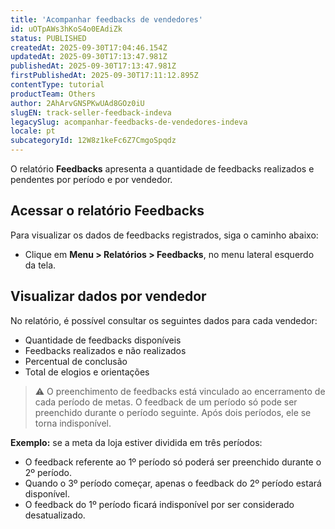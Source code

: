 ```yaml
---
title: 'Acompanhar feedbacks de vendedores'
id: uOTpAWs3hKoS4o0EAdiZk
status: PUBLISHED
createdAt: 2025-09-30T17:04:46.154Z
updatedAt: 2025-09-30T17:13:47.981Z
publishedAt: 2025-09-30T17:13:47.981Z
firstPublishedAt: 2025-09-30T17:11:12.895Z
contentType: tutorial
productTeam: Others
author: 2AhArvGNSPKwUAd8GOz0iU
slugEN: track-seller-feedback-indeva
legacySlug: acompanhar-feedbacks-de-vendedores-indeva
locale: pt
subcategoryId: 12W8z1keFc6Z7CmgoSpqdz
---
```


O relatório **Feedbacks** apresenta a quantidade de feedbacks realizados e pendentes por período e por vendedor.

## Acessar o relatório Feedbacks

Para visualizar os dados de feedbacks registrados, siga o caminho abaixo:

- Clique em **Menu > Relatórios > Feedbacks**, no menu lateral esquerdo da tela.

## Visualizar dados por vendedor

No relatório, é possível consultar os seguintes dados para cada vendedor:

- Quantidade de feedbacks disponíveis
- Feedbacks realizados e não realizados
- Percentual de conclusão
- Total de elogios e orientações

> ⚠️ O preenchimento de feedbacks está vinculado ao encerramento de cada período de metas. O feedback de um período só pode ser preenchido durante o período seguinte. Após dois períodos, ele se torna indisponível.

**Exemplo:** se a meta da loja estiver dividida em três períodos:

- O feedback referente ao 1º período só poderá ser preenchido durante o 2º período.
- Quando o 3º período começar, apenas o feedback do 2º período estará disponível.
- O feedback do 1º período ficará indisponível por ser considerado desatualizado.

